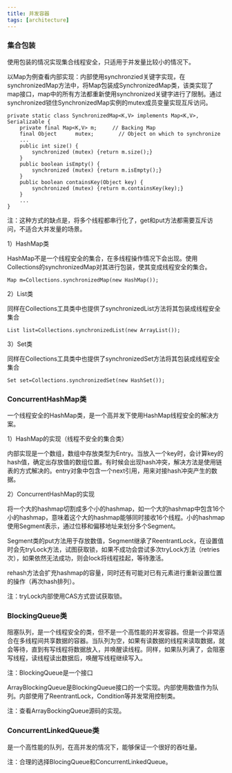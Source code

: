 ```yaml
---
title: 并发容器
tags: [architecture]
---
```


### 集合包装

使用包装的情况实现集合线程安全，只适用于并发量比较小的情况下。

以Map为例查看内部实现：内部使用synchronzied关键字实现，在synchronizedMap方法中，将Map包装成SynchronizedMap类，该类实现了map接口，map中的所有方法都重新使用synchronized关键字进行了限制。通过synchronized锁住SynchronizedMap实例的mutex成员变量实现互斥访问。

```
private static class SynchronizedMap<K,V> implements Map<K,V>, Serializable {
    private final Map<K,V> m;     // Backing Map
    final Object      mutex;        // Object on which to synchronize
    ...
    public int size() {
        synchronized (mutex) {return m.size();}
    }
    public boolean isEmpty() {
        synchronized (mutex) {return m.isEmpty();}
    }
    public boolean containsKey(Object key) {
        synchronized (mutex) {return m.containsKey(key);}
    }
    ...
}
```

注：这种方式的缺点是，将多个线程都串行化了，get和put方法都需要互斥访问，不适合大并发量的场景。

1）HashMap类

HashMap不是一个线程安全的集合，在多线程操作情况下会出现。使用Collections的synchronizedMap对其进行包装，使其变成线程安全的集合。

```
Map m=Collections.synchronizedMap(new HashMap());
```

2）List类

同样在Collections工具类中也提供了synchronizedList方法将其包装成线程安全集合

```
List list=Collections.synchronizedList(new ArrayList());
```

3）Set类

同样在Collections工具类中也提供了synchronizedSet方法将其包装成线程安全集合

```
Set set=Collections.synchronizedSet(new HashSet());
```

### ConcurrentHashMap类

一个线程安全的HashMap类，是一个高并发下使用HashMap线程安全的解决方案。

1）HashMap的实现（线程不安全的集合类）

内部实现是一个数组，数组中存放类型为Entry。当放入一个key时，会计算key的hash值，确定出存放值的数组位置。有时候会出现hash冲突，解决方法是使用链表的方式解决的。entry对象中包含一个next引用，用来对接hash冲突产生的数据。

2）ConcurrentHashMap的实现

将一个大的hashmap切割成多个小的hashmap，如一个大的hashmap中包含16个小的hashmap，意味着这个大的hashmap能够同时接收16个线程。小的hashmap使用Segment表示，通过位移和偏移地址来划分多个Segment。

Segment类的put方法用于存放数值，Segment继承了ReentrantLock，在设置值时会先tryLock方法，试图获取锁，如果不成功会尝试多次tryLock方法（retries次），如果依然无法成功，则会lock将线程挂起，等待激活。

rehash方法会扩充hashmap的容量，同时还有可能对已有元素进行重新设置位置的操作（再次hash排列）。

注：tryLock内部使用CAS方式尝试获取锁。

### BlockingQueue类

阻塞队列，是一个线程安全的类，但不是一个高性能的并发容器。但是一个非常适合在多线程间共享数据的容器。当队列为空，如果有读数据的线程来读取数据，就会等待，直到有写线程将数据放入，并唤醒读线程。同样，如果队列满了，会阻塞写线程，读线程读出数据后，唤醒写线程继续写入。

注：BlockingQueue是一个接口

ArrayBlockingQueue是BlockingQueue接口的一个实现。内部使用数值作为队列。内部使用了ReentrantLock，Condition等并发常用控制类。

注：查看ArrayBockingQueue源码的实现。

### ConcurrentLinkedQueue类

是一个高性能的队列，在高并发的情况下，能够保证一个很好的吞吐量。

注：合理的选择BlocingQueue和ConcurrentLinkedQueue。